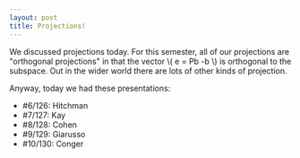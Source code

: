 ```yaml
---
layout: post
title: Projections!
---
```


We discussed projections today. For this semester, all of our projections are
"orthogonal projections" in that the vector \\( e = Pb -b \\) is orthogonal to
the subspace. Out in the wider world there are lots of other kinds of projection.

Anyway, today we had these presentations:

  * \#6/126: Hitchman
  * \#7/127: Kay
  * \#8/128: Cohen
  * \#9/129: Giarusso
  * \#10/130: Conger
